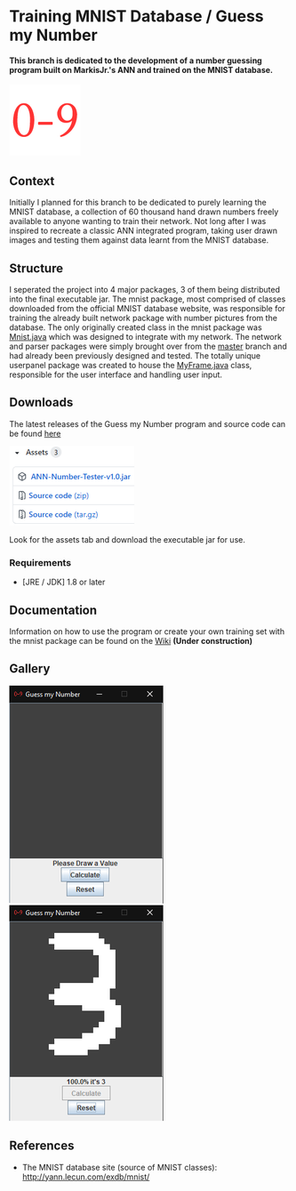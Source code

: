 # Training MNIST Database / Guess my Number
#### This branch is dedicated to the development of a number guessing program built on MarkisJr.'s ANN and trained on the MNIST database.

![icon](icon.png)

## Context
Initially I planned for this branch to be dedicated to purely learning the MNIST database, a collection of 60 thousand hand drawn numbers freely available to anyone wanting to train their network. Not long after I was inspired to recreate a classic ANN integrated program, taking user drawn images and testing them against data learnt from the MNIST database.

## Structure
I seperated the project into 4 major packages, 3 of them being distributed into the final executable jar. The mnist package, most comprised of classes downloaded from the official MNIST database website, was responsible for training the already built network package with number pictures from the database. The only originally created class in the mnist package was [Mnist.java](src/mnist/Mnist.java) which was designed to integrate with my network. The network and parser packages were simply brought over from the [master](https://github.com/MarkisJr/neuralnetwork/tree/master) branch and had already been previously designed and tested. The totally unique userpanel package was created to house the [MyFrame.java](src/userpanel/MyFrame.java) class, responsible for the user interface and handling user input.

## Downloads
The latest releases of the Guess my Number program and source code can be found [here](https://github.com/MarkisJr/neuralnetwork/releases)

![assets](assets.png)

Look for the assets tab and download the executable jar for use.

### Requirements
- [JRE / JDK] 1.8 or later

## Documentation
Information on how to use the program or create your own training set with the mnist package can be found on the [Wiki](https://github.com/MarkisJr/neuralnetwork/wiki) **(Under construction)**

## Gallery
![frame](frame.png) ![frame2](frame1.png)

## References
- The MNIST database site (source of MNIST classes): http://yann.lecun.com/exdb/mnist/
